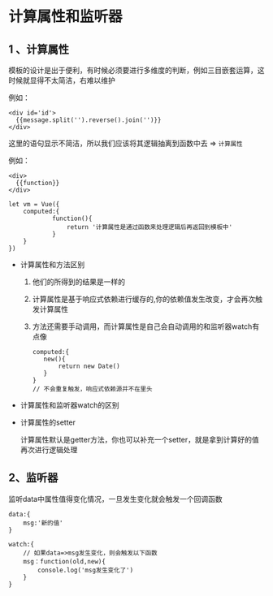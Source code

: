 # 计算属性和监听器

## 1 、计算属性

模板的设计是出于便利，有时候必须要进行多维度的判断，例如三目嵌套运算，这时候就显得不太简洁，右难以维护

例如：

```vue
<div id='id'>
  {{message.split('').reverse().join('')}}
</div>
```

这里的语句显示不简洁，所以我们应该将其逻辑抽离到函数中去 => `计算属性`

 例如：

```vue
<div>
  {{function}}
</div>

let vm = Vue({
	computed:{
			function(){
				return '计算属性是通过函数来处理逻辑后再返回到模板中'
			}	
	}
})
```

* 计算属性和方法区别

  1. 他们的所得到的结果是一样的

  2. 计算属性是基于响应式依赖进行缓存的,你的依赖值发生改变，才会再次触发计算属性

  3. 方法还需要手动调用，而计算属性是自己会自动调用的和监听器watch有点像

     ```vue
     computed:{
     	new(){
     		return new Date()
     	}
     }
     // 不会重复触发，响应式依赖源并不在里头
     ```

* 计算属性和监听器watch的区别

* 计算属性的setter

  计算属性默认是getter方法，你也可以补充一个setter，就是拿到计算好的值再次进行逻辑处理

## 2、监听器

监听data中属性值得变化情况，一旦发生变化就会触发一个回调函数

```
data:{
	msg:'新的值'
}

watch:{
	// 如果data=>msg发生变化，则会触发以下函数
	msg：function(old,new){
		console.log('msg发生变化了')
	}
}
```




